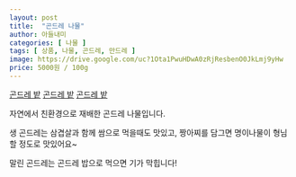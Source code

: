 ```yaml
---
layout: post
title:  "곤드레 나물"
author: 아들내미
categories: [ 나물 ]
tags: [ 상품, 나물, 곤드레, 만드레 ]
image: https://drive.google.com/uc?1Ota1PwuHDwA0zRjResbenO0JkLmj9yHw
price: 5000원 / 100g
---
```


[곤드레 밭](https://drive.google.com/uc?1Ota1PwuHDwA0zRjResbenO0JkLmj9yHw)
[곤드레 밭](https://drive.google.com/uc?14TgKxncDnDXqeDcsUv0GZjbAKM1h-mxa)
[곤드레 밭](https://drive.google.com/uc?1LBN9dLDNjFxk5URwCk6RKVeSviM-Uovv)

자연에서 친환경으로 재배한 곤드레 나물입니다.

생 곤드레는 삼겹살과 함께 쌈으로 먹을때도 맛있고, 짱아찌를 담그면 명이나물이 형님 할 정도로 맛있어요~

말린 곤드레는 곤드레 밥으로 먹으면 기가 막힙니다!

